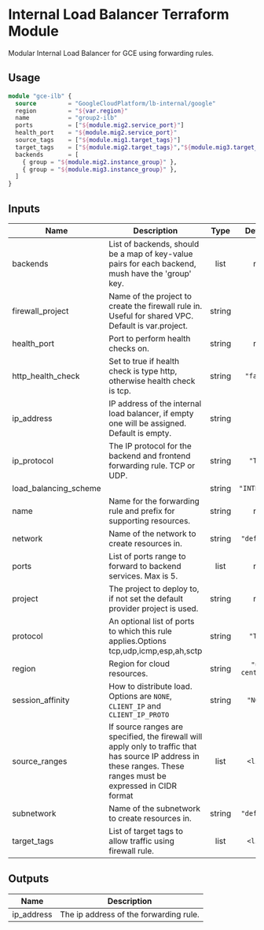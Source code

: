 # Internal Load Balancer Terraform Module

Modular Internal Load Balancer for GCE using forwarding rules.

## Usage

```terraform
module "gce-ilb" {
  source         = "GoogleCloudPlatform/lb-internal/google"
  region         = "${var.region}"
  name           = "group2-ilb"
  ports          = ["${module.mig2.service_port}"]
  health_port    = "${module.mig2.service_port}"
  source_tags    = ["${module.mig1.target_tags}"]
  target_tags    = ["${module.mig2.target_tags}","${module.mig3.target_tags}"]
  backends       = [
    { group = "${module.mig2.instance_group}" },
    { group = "${module.mig3.instance_group}" },
  ]
}
```
## Inputs

| Name | Description | Type | Default | Required |
|------|-------------|:----:|:-----:|:-----:|
| backends | List of backends, should be a map of key-value pairs for each backend, mush have the 'group' key. | list | n/a | yes |
| firewall\_project | Name of the project to create the firewall rule in. Useful for shared VPC. Default is var.project. | string | `""` | no |
| health\_port | Port to perform health checks on. | string | n/a | yes |
| http\_health\_check | Set to true if health check is type http, otherwise health check is tcp. | string | `"false"` | no |
| ip\_address | IP address of the internal load balancer, if empty one will be assigned. Default is empty. | string | `""` | no |
| ip\_protocol | The IP protocol for the backend and frontend forwarding rule. TCP or UDP. | string | `"TCP"` | no |
| load\_balancing\_scheme |  | string | `"INTERNAL"` | no |
| name | Name for the forwarding rule and prefix for supporting resources. | string | n/a | yes |
| network | Name of the network to create resources in. | string | `"default"` | no |
| ports | List of ports range to forward to backend services. Max is 5. | list | n/a | yes |
| project | The project to deploy to, if not set the default provider project is used. | string | n/a | yes |
| protocol | An optional list of ports to which this rule applies.Options tcp,udp,icmp,esp,ah,sctp | string | `"TCP"` | no |
| region | Region for cloud resources. | string | `"us-central1"` | no |
| session\_affinity | How to distribute load. Options are `NONE`, `CLIENT_IP` and `CLIENT_IP_PROTO` | string | `"NONE"` | no |
| source\_ranges | If source ranges are specified, the firewall will apply only to traffic that has source IP address in these ranges. These ranges must be expressed in CIDR format | list | `<list>` | no |
| subnetwork | Name of the subnetwork to create resources in. | string | `"default"` | no |
| target\_tags | List of target tags to allow traffic using firewall rule. | list | `<list>` | no |

## Outputs

| Name | Description |
|------|-------------|
| ip\_address | The ip address of the forwarding rule. |
